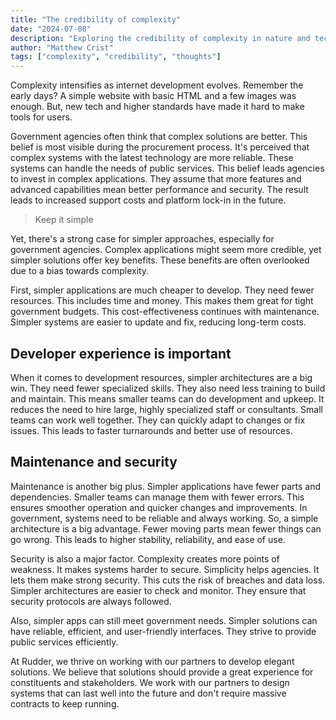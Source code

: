 ```yaml
---
title: "The credibility of complexity"
date: "2024-07-08"
description: "Exploring the credibility of complexity in nature and technology"
author: "Matthew Crist"
tags: ["complexity", "credibility", "thoughts"]
---
```


Complexity intensifies as internet development evolves. Remember the early days? A simple website with basic HTML and a few images was enough. But, new tech and higher standards have made it hard to make tools for users.

Government agencies often think that complex solutions are better. This belief is most visible during the procurement process. It's perceived that complex systems with the latest technology are more reliable. These systems can handle the needs of public services. This belief leads agencies to invest in complex applications. They assume that more features and advanced capabilities mean better performance and security. The result leads to increased support costs and platform lock-in in the future.

> Keep it simple

Yet, there's a strong case for simpler approaches, especially for government agencies. Complex applications might seem more credible, yet simpler solutions offer key benefits. These benefits are often overlooked due to a bias towards complexity.

First, simpler applications are much cheaper to develop. They need fewer resources. This includes time and money. This makes them great for tight government budgets. This cost-effectiveness continues with maintenance. Simpler systems are easier to update and fix, reducing long-term costs.

## Developer experience is important

When it comes to development resources, simpler architectures are a big win. They need fewer specialized skills. They also need less training to build and maintain. This means smaller teams can do development and upkeep. It reduces the need to hire large, highly specialized staff or consultants. Small teams can work well together. They can quickly adapt to changes or fix issues. This leads to faster turnarounds and better use of resources.

## Maintenance and security

Maintenance is another big plus. Simpler applications have fewer parts and dependencies. Smaller teams can manage them with fewer errors. This ensures smoother operation and quicker changes and improvements. In government, systems need to be reliable and always working. So, a simple architecture is a big advantage. Fewer moving parts mean fewer things can go wrong. This leads to higher stability, reliability, and ease of use.

Security is also a major factor. Complexity creates more points of weakness. It makes systems harder to secure. Simplicity helps agencies. It lets them make strong security. This cuts the risk of breaches and data loss. Simpler architectures are easier to check and monitor. They ensure that security protocols are always followed.

Also, simpler apps can still meet government needs. Simpler solutions can have reliable, efficient, and user-friendly interfaces. They strive to provide public services efficiently.

At Rudder, we thrive on working with our partners to develop elegant solutions. We believe that solutions should provide a great experience for constituents and stakeholders. We work with our partners to design systems that can last well into the future and don't require massive contracts to keep running. 